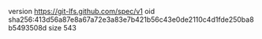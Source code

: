 version https://git-lfs.github.com/spec/v1
oid sha256:413d56a87e8a67a72e3a83e7b421b56c43e0de2110c4d1fde250ba8b5493508d
size 543
